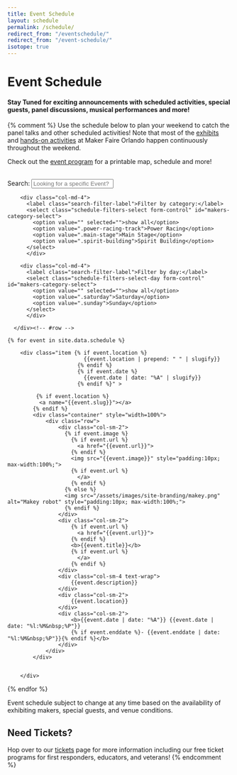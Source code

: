 ```yaml
---
title: Event Schedule
layout: schedule
permalink: /schedule/
redirect_from: "/eventschedule/"
redirect_from: "/event-schedule/"
isotope: true
---
```


# Event Schedule


#### Stay Tuned for exciting announcements with scheduled activities, special guests, panel discussions, musical performances and more!

{% comment %}
Use the schedule below to plan your weekend to catch the panel talks and other scheduled activities! Note that most of the [exhibits](/exhibits) and [hands-on activities](/makers/?category=hands-on-workshop) at Maker Faire Orlando happen continuously throughout the weekend. <BR>

Check out the [event program](/program) for a printable map, schedule and more!<br><br>

<div class="mtm">
  <div class="mtm-search">
    <div class="container">
	  <div class="row">
        <div class="col-md-4">
            <label class="search-filter-label">Search:</label>
            <input type="text" class="quicksearch form-control" id="maker-search-input" placeholder="Looking for a specific Event?">
        </div>

        <div class="col-md-4">
          <label class="search-filter-label">Filter by category:</label>
          <select class="schedule-filters-select form-control" id="makers-category-select">
            <option value="" selected="">show all</option>
            <option value=".power-racing-track">Power Racing</option>
            <option value=".main-stage">Main Stage</option>
            <option value=".spirit-building">Spirit Building</option>
          </select>
    	  </div>

        <div class="col-md-4">
          <label class="search-filter-label">Filter by day:</label>
          <select class="schedule-filters-select-day form-control" id="makers-category-select">
            <option value="" selected="">show all</option>
            <option value=".saturday">Saturday</option>
            <option value=".sunday">Sunday</option>
          </select>
    	  </div>

      </div><!-- #row -->
   </div><!-- #container -->
 </div><!-- #mtm-search -->
</div>

<div class="events-container" id="events">


    {% for event in site.data.schedule %}
       
        <div class="item {% if event.location %}
                            {{event.location | prepend: " " | slugify}}
                          {% endif %}
                          {% if event.date %}
                            {{event.date | date: "%A" | slugify}}
                          {% endif %}" >

             {% if event.location %}
              <a name="{{event.slug}}"></a>
            {% endif %}
            <div class="container" style="width=100%">
                <div class="row">
                    <div class="col-sm-2">
                      {% if event.image %}
                        {% if event.url %}
                          <a href="{{event.url}}">
                        {% endif %}
                        <img src="{{event.image}}" style="padding:10px; max-width:100%;">
                        {% if event.url %}
                          </a>
                        {% endif %}
                      {% else %}
                      <img src="/assets/images/site-branding/makey.png" alt="Makey robot" style="padding:10px; max-width:100%;">
                      {% endif %}
                    </div>
                    <div class="col-sm-2">
                        {% if event.url %}
                          <a href="{{event.url}}">
                        {% endif %}
                        <b>{{event.title}}</b>
                        {% if event.url %}
                          </a>
                        {% endif %}
                    </div>
                    <div class="col-sm-4 text-wrap">
                        {{event.description}}
                    </div>
                    <div class="col-sm-2">
                        {{event.location}}
                    </div>
                    <div class="col-sm-2">
                        <b>{{event.date | date: "%A"}} {{event.date | date: "%l:%M&nbsp;%P"}}
                        {% if event.enddate %}- {{event.enddate | date: "%l:%M&nbsp;%P"}}{% endif %}</b>
                    </div>
                </div>
            </div>


        </div>
{% endfor %}
</div>


Event schedule subject to change at any time based on the availability of exhibiting makers, special guests, and venue conditions.


## Need Tickets?
Hop over to our [tickets](/attend) page for more information including our free ticket programs for first responders, educators, and veterans!
{% endcomment %}


